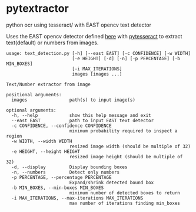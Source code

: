 # pytextractor
python ocr using tesseract/ with EAST opencv text detector

Uses the EAST opencv detector defined [here](https://www.pyimagesearch.com/2018/08/20/opencv-text-detection-east-text-detector/) with [pytesseract](https://github.com/madmaze/pytesseract) to extract text(default) or numbers from images.

```
usage: text_detection.py [-h] [--east EAST] [-c CONFIDENCE] [-w WIDTH]
                         [-e HEIGHT] [-d] [-n] [-p PERCENTAGE] [-b MIN_BOXES]
                         [-i MAX_ITERATIONS]
                         images [images ...]

Text/Number extractor from image

positional arguments:
  images                path(s) to input image(s)

optional arguments:
  -h, --help            show this help message and exit
  --east EAST           path to input EAST text detector
  -c CONFIDENCE, --confidence CONFIDENCE
                        minimum probability required to inspect a region
  -w WIDTH, --width WIDTH
                        resized image width (should be multiple of 32)
  -e HEIGHT, --height HEIGHT
                        resized image height (should be multiple of 32)
  -d, --display         Display bounding boxes
  -n, --numbers         Detect only numbers
  -p PERCENTAGE, --percentage PERCENTAGE
                        Expand/shrink detected bound box
  -b MIN_BOXES, --min-boxes MIN_BOXES
                        minimum number of detected boxes to return
  -i MAX_ITERATIONS, --max-iterations MAX_ITERATIONS
                        max number of iterations finding min_boxes
```
